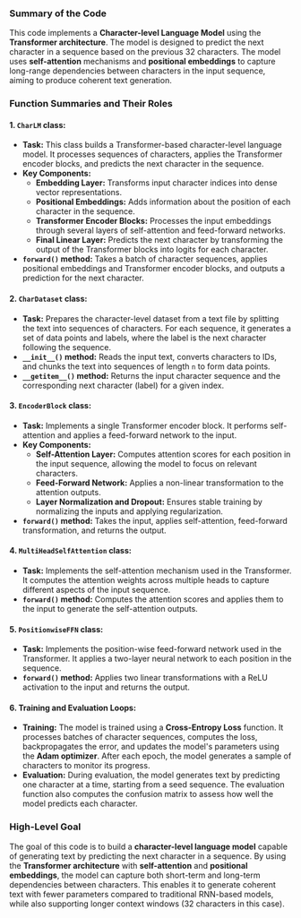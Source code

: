 ### Summary of the Code

This code implements a **Character-level Language Model** using the **Transformer architecture**. The model is designed to predict the next character in a sequence based on the previous 32 characters. The model uses **self-attention** mechanisms and **positional embeddings** to capture long-range dependencies between characters in the input sequence, aiming to produce coherent text generation.

### Function Summaries and Their Roles

#### 1. `CharLM` class:
   - **Task:** This class builds a Transformer-based character-level language model. It processes sequences of characters, applies the Transformer encoder blocks, and predicts the next character in the sequence.
   - **Key Components:**
     - **Embedding Layer:** Transforms input character indices into dense vector representations.
     - **Positional Embeddings:** Adds information about the position of each character in the sequence.
     - **Transformer Encoder Blocks:** Processes the input embeddings through several layers of self-attention and feed-forward networks.
     - **Final Linear Layer:** Predicts the next character by transforming the output of the Transformer blocks into logits for each character.
   - **`forward()` method:** Takes a batch of character sequences, applies positional embeddings and Transformer encoder blocks, and outputs a prediction for the next character.

#### 2. `CharDataset` class:
   - **Task:** Prepares the character-level dataset from a text file by splitting the text into sequences of characters. For each sequence, it generates a set of data points and labels, where the label is the next character following the sequence.
   - **`__init__()` method:** Reads the input text, converts characters to IDs, and chunks the text into sequences of length `n` to form data points.
   - **`__getitem__()` method:** Returns the input character sequence and the corresponding next character (label) for a given index.

#### 3. `EncoderBlock` class:
   - **Task:** Implements a single Transformer encoder block. It performs self-attention and applies a feed-forward network to the input.
   - **Key Components:**
     - **Self-Attention Layer:** Computes attention scores for each position in the input sequence, allowing the model to focus on relevant characters.
     - **Feed-Forward Network:** Applies a non-linear transformation to the attention outputs.
     - **Layer Normalization and Dropout:** Ensures stable training by normalizing the inputs and applying regularization.
   - **`forward()` method:** Takes the input, applies self-attention, feed-forward transformation, and returns the output.

#### 4. `MultiHeadSelfAttention` class:
   - **Task:** Implements the self-attention mechanism used in the Transformer. It computes the attention weights across multiple heads to capture different aspects of the input sequence.
   - **`forward()` method:** Computes the attention scores and applies them to the input to generate the self-attention outputs.

#### 5. `PositionwiseFFN` class:
   - **Task:** Implements the position-wise feed-forward network used in the Transformer. It applies a two-layer neural network to each position in the sequence.
   - **`forward()` method:** Applies two linear transformations with a ReLU activation to the input and returns the output.

#### 6. Training and Evaluation Loops:
   - **Training:** The model is trained using a **Cross-Entropy Loss** function. It processes batches of character sequences, computes the loss, backpropagates the error, and updates the model's parameters using the **Adam optimizer**. After each epoch, the model generates a sample of characters to monitor its progress.
   - **Evaluation:** During evaluation, the model generates text by predicting one character at a time, starting from a seed sequence. The evaluation function also computes the confusion matrix to assess how well the model predicts each character.

### High-Level Goal

The goal of this code is to build a **character-level language model** capable of generating text by predicting the next character in a sequence. By using the **Transformer architecture** with **self-attention** and **positional embeddings**, the model can capture both short-term and long-term dependencies between characters. This enables it to generate coherent text with fewer parameters compared to traditional RNN-based models, while also supporting longer context windows (32 characters in this case).
